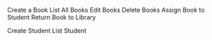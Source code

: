 Create a Book
List All Books
Edit Books
Delete Books
Assign Book to Student
Return Book to Library

Create Student
List Student
